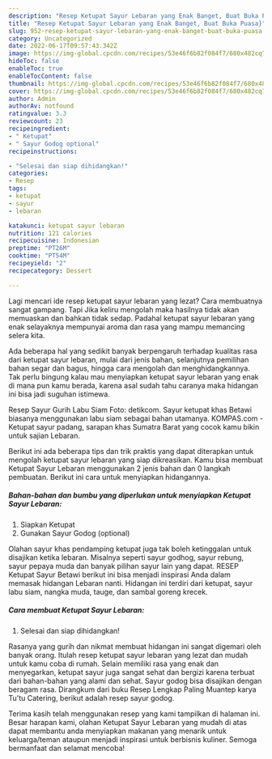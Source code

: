 ```yaml
---
description: "Resep Ketupat Sayur Lebaran yang Enak Banget, Buat Buka Puasa}"
title: "Resep Ketupat Sayur Lebaran yang Enak Banget, Buat Buka Puasa}"
slug: 952-resep-ketupat-sayur-lebaran-yang-enak-banget-buat-buka-puasa
category: Uncategorized
date: 2022-06-17T09:57:43.342Z
image: https://img-global.cpcdn.com/recipes/53e46f6b82f084f7/680x482cq70/ketupat-sayur-lebaran-foto-resep-utama.jpg
hideToc: false
enableToc: true
enableTocContent: false
thumbnail: https://img-global.cpcdn.com/recipes/53e46f6b82f084f7/680x482cq70/ketupat-sayur-lebaran-foto-resep-utama.jpg
cover: https://img-global.cpcdn.com/recipes/53e46f6b82f084f7/680x482cq70/ketupat-sayur-lebaran-foto-resep-utama.jpg
author: Admin
authorAv: notfound
ratingvalue: 3.3
reviewcount: 23
recipeingredient:
- " Ketupat"
- " Sayur Godog optional"
recipeinstructions:

- "Selesai dan siap dihidangkan!"
categories:
- Resep
tags:
- ketupat
- sayur
- lebaran

katakunci: ketupat sayur lebaran 
nutrition: 121 calories
recipecuisine: Indonesian
preptime: "PT26M"
cooktime: "PT54M"
recipeyield: "2"
recipecategory: Dessert

---
```



Lagi mencari ide resep ketupat sayur lebaran yang lezat? Cara membuatnya sangat gampang. Tapi Jika keliru mengolah maka hasilnya tidak akan memuaskan dan bahkan tidak sedap. Padahal ketupat sayur lebaran yang enak selayaknya mempunyai aroma dan rasa yang mampu memancing selera kita.


Ada beberapa hal yang sedikit banyak berpengaruh terhadap kualitas rasa dari ketupat sayur lebaran, mulai dari jenis bahan, selanjutnya pemilihan bahan segar dan bagus, hingga cara mengolah dan menghidangkannya. Tak perlu bingung kalau mau menyiapkan ketupat sayur lebaran yang enak di mana pun kamu berada, karena asal sudah tahu caranya maka hidangan ini bisa jadi suguhan istimewa.

Resep Sayur Gurih Labu Siam Foto: detikcom. Sayur ketupat khas Betawi biasanya menggunakan labu siam sebagai bahan utamanya. KOMPAS.com - Ketupat sayur padang, sarapan khas Sumatra Barat yang cocok kamu bikin untuk sajian Lebaran.


Berikut ini ada beberapa tips dan trik praktis yang dapat diterapkan untuk mengolah ketupat sayur lebaran yang siap dikreasikan. Kamu bisa membuat Ketupat Sayur Lebaran menggunakan 2 jenis bahan dan 0 langkah pembuatan. Berikut ini cara untuk menyiapkan hidangannya.

<!--inarticleads1-->

##### Bahan-bahan dan bumbu yang diperlukan untuk menyiapkan Ketupat Sayur Lebaran:

1. Siapkan  Ketupat
1. Gunakan  Sayur Godog (optional)


Olahan sayur khas pendamping ketupat juga tak boleh ketinggalan untuk disajikan ketika lebaran. Misalnya seperti sayur godhog, sayur rebung, sayur pepaya muda dan banyak pilihan sayur lain yang dapat. RESEP Ketupat Sayur Betawi berikut ini bisa menjadi inspirasi Anda dalam memasak hidangan Lebaran nanti. Hidangan ini terdiri dari ketupat, sayur labu siam, nangka muda, tauge, dan sambal goreng krecek. 

<!--inarticleads2-->

##### Cara membuat Ketupat Sayur Lebaran:


1. Selesai dan siap dihidangkan!

Rasanya yang gurih dan nikmat membuat hidangan ini sangat digemari oleh banyak orang. Itulah resep ketupat sayur lebaran yang lezat dan mudah untuk kamu coba di rumah. Selain memiliki rasa yang enak dan menyegarkan, ketupat sayur juga sangat sehat dan bergizi karena terbuat dari bahan-bahan yang alami dan sehat. Sayur godog bisa disajikan dengan beragam rasa. Dirangkum dari buku Resep Lengkap Paling Muantep karya Tu&#39;tu Catering, berikut adalah resep sayur godog. 

Terima kasih telah menggunakan resep yang kami tampilkan di halaman ini. Besar harapan kami, olahan Ketupat Sayur Lebaran yang mudah di atas dapat membantu anda menyiapkan makanan yang menarik untuk keluarga/teman ataupun menjadi inspirasi untuk berbisnis kuliner. Semoga bermanfaat dan selamat mencoba!
